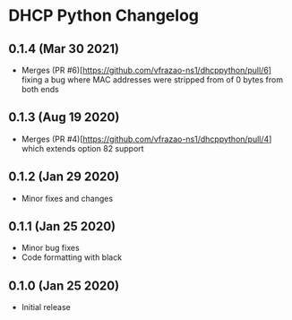 # DHCP Python Changelog

## 0.1.4 (Mar 30 2021)

* Merges (PR #6)[https://github.com/vfrazao-ns1/dhcppython/pull/6] fixing a bug where MAC addresses were stripped from of 0 bytes from both ends


## 0.1.3 (Aug 19 2020)

* Merges (PR #4)[https://github.com/vfrazao-ns1/dhcppython/pull/4] which extends option 82 support

## 0.1.2 (Jan 29 2020)

* Minor fixes and changes

## 0.1.1 (Jan 25 2020)

* Minor bug fixes
* Code formatting with black

## 0.1.0 (Jan 25 2020)

* Initial release